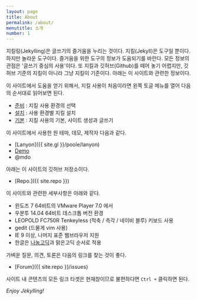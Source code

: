 ```yaml
---
layout: page
title: About
permalink: /about/
menutitle: 소개
number: 1
---
```


지킬링(Jekylling)은 글쓰기의 즐거움을 누리는 것이다. 지킬(Jekyll)은 도구일 뿐이다. 하지만 놀라운 도구이다. 즐거움을 위한 도구의 정보가 도움되기를 바란다. 모든 정보의 관점은 '글쓰기 중심의 사용'이다. 또 지킬과 깃허브(Github)를 떼어 놓기 어렵지만, 깃허브 기준의 지킬이 아니라 그냥 지킬이 기준이다. 아래는 이 사이트와 관련한 정보이다.

이 사이트에서 도움을 얻기 위해서, 지킬 사용이 처음이라면 왼쪽 토글 메뉴를 열어 다음의 순서대로 읽어보면 된다.

 - [준비](/environment/) : 지킬 사용 환경의 선택
 - [설치](/install-jekyll/) : 사용 환경별 지킬 설치
 - [기본](/jekyll-basic/) : 지킬 사용의 기본, 사이트 생성과 글쓰기

이 사이트에서 사용한 원 테마, 데모, 제작자 다음과 같다.

 - [Lanyon]({{ site.gl }}/poole/lanyon)
 - [Demo](http://lanyon.getpoole.com)
 - @mdo

아래는 이 사이트의 깃허브 저장소이다.

 - [Repo.]({{ site.repo }})

이 사이트와 관련한 세부사항은 아래와 같다.

 - 윈도즈 7 64비트의 VMware Player 7.0 에서
 - 우분투 14.04 64비트 데스크톱 버전 환경
 - LEOPOLD FC750R Tenkeyless (적축 / 측각 / 네이비 블루) 키보드 사용
 - gedit (드물게 vim 사용)
 - IE 9 이상, 나머지 표준 웹브라우저 지원
 - 한글은 [나눔고딕](http://hangeul.naver.com/2014/nanum#)과 맑은고딕 순서로 적용


가벼운 질문, 의견, 토론은 다음의 링크를 찾는 것이 좋다.

 - [Forum]({{ site.repo }}/issues)

사이트 내 콘텐츠의 모든 링크 타겟은 현재창이므로 불편하다면 `Ctrl +` 클릭하면 된다.

*Enjoy Jekylling!*
